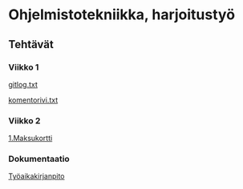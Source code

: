 # **Ohjelmistotekniikka, harjoitustyö**

## **Tehtävät**
### **Viikko 1**
[gitlog.txt](laskarit/viikko1/gitlog.txt)

[komentorivi.txt](laskarit/viikko1/komentorivi.txt)

### **Viikko 2**
[1.Maksukortti](laskarit/viikko2/Maksukortti)
### **Dokumentaatio**
[Työaikakirjanpito](dokumentaatio/tuntikirjanpito.md)
